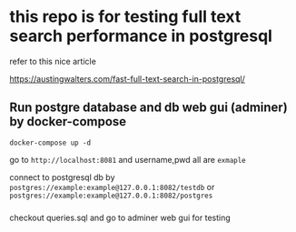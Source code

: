 # this repo is for testing full text search performance in postgresql

refer to this nice article

https://austingwalters.com/fast-full-text-search-in-postgresql/

## Run postgre database and db web gui (adminer) by docker-compose

`docker-compose up -d`

go to `http://localhost:8081` and username,pwd all are `exmaple`

connect to postgresql db by `postgres://example:example@127.0.0.1:8082/testdb` or `postgres://example:example@127.0.0.1:8082/postgres`

###

checkout queries.sql and go to adminer web gui for testing
